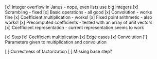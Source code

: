 [x] Integer overflow in Janus - nope, even lists use big integers
[x] Scrambling - fixed
[x] Basic operations - all good
[x] Convolution - works fine
[x] Coefficient multiplication - works!
[x] Fixed point arithmetic - also works!
[x] Precomputed coefficients - tested with an array of unit vectors
[x] Coefficient representation - current representation seems to work

[x] Step
    [x] Coefficient multiplication
        [x] Edge cases
    [x] Convolution
    ['] Parameters given to multiplication and convolution


[ ] Correctness of factorization
[ ] Missing base step?
